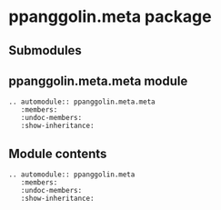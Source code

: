 # ppanggolin.meta package

## Submodules

## ppanggolin.meta.meta module

```{eval-rst}
.. automodule:: ppanggolin.meta.meta
   :members:
   :undoc-members:
   :show-inheritance:
```

## Module contents

```{eval-rst}
.. automodule:: ppanggolin.meta
   :members:
   :undoc-members:
   :show-inheritance:
```
